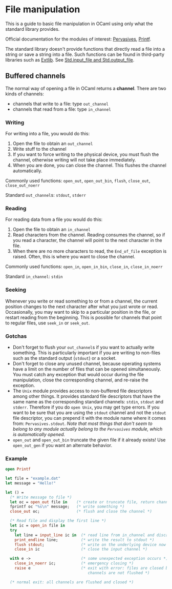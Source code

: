 # File manipulation
This is a guide to basic file manipulation in OCaml using only what the
standard library provides.

Official documentation for the modules of interest:
[Pervasives](http://caml.inria.fr/pub/docs/manual-ocaml/libref/Pervasives.html "http://caml.inria.fr/pub/docs/manual-ocaml/libref/Pervasives.html"),
[Printf](http://caml.inria.fr/pub/docs/manual-ocaml/libref/Printf.html "http://caml.inria.fr/pub/docs/manual-ocaml/libref/Printf.html").

The standard library doesn't provide functions that directly read a file
into a string or save a string into a file. Such functions can be found
in third-party libraries such as
[Extlib](http://ocaml-lib.sourceforge.net/ "http://ocaml-lib.sourceforge.net/").
See [Std.input_file and
Std.output_file](http://ocaml-lib.sourceforge.net/doc/Std.html "http://ocaml-lib.sourceforge.net/doc/Std.html").

## Buffered channels
The normal way of opening a file in OCaml returns a **channel**. There
are two kinds of channels:

* channels that write to a file: type `out_channel`
* channels that read from a file: type `in_channel`

###  Writing
For writing into a file, you would do this:

1. Open the file to obtain an `out_channel`
1. Write stuff to the channel
1. If you want to force writing to the physical device, you must flush
 the channel, otherwise writing will not take place immediately.
1. When you are done, you can close the channel. This flushes the
 channel automatically.

Commonly used functions: `open_out`, `open_out_bin`, `flush`,
`close_out`, `close_out_noerr`

Standard `out_channel`s: `stdout`, `stderr`

###  Reading
For reading data from a file you would do this:

1. Open the file to obtain an `in_channel`
1. Read characters from the channel. Reading consumes the channel, so
 if you read a character, the channel will point to the next
 character in the file.
1. When there are no more characters to read, the `End_of_file`
 exception is raised. Often, this is where you want to close the
 channel.

Commonly used functions: `open_in`, `open_in_bin`, `close_in`,
`close_in_noerr`

Standard `in_channel`: `stdin`

###  Seeking
Whenever you write or read something to or from a channel, the current
position changes to the next character after what you just wrote or
read. Occasionally, you may want to skip to a particular position in the
file, or restart reading from the beginning. This is possible for
channels that point to regular files, use `seek_in` or `seek_out`.

###  Gotchas
* Don't forget to flush your `out_channel`s if you want to actually
 write something. This is particularly important if you are writing
 to non-files such as the standard output (`stdout`) or a socket.
* Don't forget to close any unused channel, because operating systems
 have a limit on the number of files that can be opened
 simultaneously. You must catch any exception that would occur during
 the file manipulation, close the corresponding channel, and re-raise
 the exception.
* The `Unix` module provides access to non-buffered file descriptors
 among other things. It provides standard file descriptors that have
 the same name as the corresponding standard channels: `stdin`,
 `stdout` and `stderr`. Therefore if you do `open Unix`, you may get
 type errors. If you want to be sure that you are using the `stdout`
 channel and not the `stdout` file descriptor, you can prepend it
 with the module name where it comes from: `Pervasives.stdout`. *Note
 that most things that don't seem to belong to any module actually
 belong to the `Pervasives` module, which is automatically opened.*
* `open_out` and `open_out_bin` truncate the given file if it already
 exists! Use `open_out_gen` if you want an alternate behavior.

###  Example
```ocaml
open Printf

let file = "example.dat"
let message = "Hello!"

let () =
  (* Write message to file *)
  let oc = open_out file in    (* create or truncate file, return channel *)
  fprintf oc "%s\n" message;   (* write something *)   
  close_out oc;                (* flush and close the channel *)

  (* Read file and display the first line *)
  let ic = open_in file in
  try 
    let line = input_line ic in  (* read line from in_channel and discard \n *)
    print_endline line;          (* write the result to stdout *)
    flush stdout;                (* write on the underlying device now *)
    close_in ic                  (* close the input channel *) 

  with e ->                      (* some unexpected exception occurs *)
    close_in_noerr ic;           (* emergency closing *)
    raise e                      (* exit with error: files are closed but
                                    channels are not flushed *)

  (* normal exit: all channels are flushed and closed *)

```
